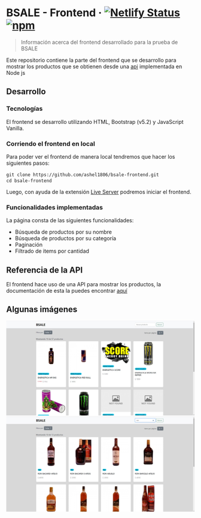 # BSALE - Frontend &middot; [![Netlify Status](https://api.netlify.com/api/v1/badges/22c00830-dce1-4e46-bf04-be3fff49564d/deploy-status)](https://app.netlify.com/sites/bsale-ecommerce/deploys) [![npm](https://img.shields.io/npm/v/npm.svg?style=flat-square)](https://www.npmjs.com/package/npm)
> Información acerca del frontend desarrollado para la prueba de BSALE

Este repositorio contiene la parte del frontend que se desarrollo para mostrar los productos que se obtienen desde una [api](https://github.com/ashel1806/bsale-backend) implementada en Node js

## Desarrollo

### Tecnologías
El frontend se desarrollo utilizando HTML, Bootstrap (v5.2) y JavaScript Vanilla.

### Corriendo el frontend en local

Para poder ver el frontend de manera local tendremos que hacer los siguientes pasos:

```shell
git clone https://github.com/ashel1806/bsale-frontend.git
cd bsale-frontend
```
Luego, con ayuda de la extensión [Live Server](https://marketplace.visualstudio.com/items?itemName=ritwickdey.LiveServer) podremos iniciar el frontend.

### Funcionalidades implementadas

La página consta de las siguientes funcionalidades:

- Búsqueda de productos por su nombre
- Búsqueda de productos por su categoría
- Paginación
- Filtrado de items por cantidad

## Referencia de la API

El frontend hace uso de una API para mostrar los productos, la documentación de esta la puedes encontrar [aquí](https://github.com/ashel1806/bsale-backend)


## Algunas imágenes

![](assets/imagen1.jpeg)
![](assets/imagen2.jpeg)